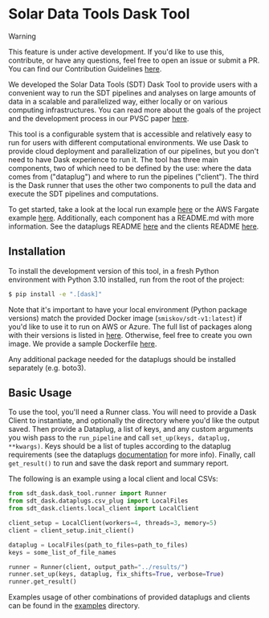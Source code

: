 # Solar Data Tools Dask Tool

>[!WARNING]
> This feature is under active development. If you'd like to use this, contribute, or have any 
> questions, feel free to open an issue or submit a PR. You can find our Contribution Guidelines 
> [here](https://solar-data-tools.readthedocs.io/en/dev/index_dev.html).

We developed the Solar Data Tools (SDT) Dask Tool to provide users with a convenient way to run the SDT 
pipelines and analyses on large amounts of data in a scalable and parallelized way, either locally 
or on various computing infrastructures. You can read more about the goals of the project and the development process 
in our PVSC paper [here](https://drive.google.com/file/d/1uczjlfNChn6qM8hn6ary5NLaR2QmLEhz/view?usp=drive_link).

This tool is a configurable system that is accessible and relatively easy to run for users with different computational environments.
We use Dask to provide cloud deployment and parallelization of our pipelines, but you don't need to have Dask experience to run it. The tool has three main components, two of which need to be defined by the use: where the data comes from ("dataplug") and where to run the pipelines ("client"). The third is
the Dask runner that uses the other two components to pull the data and execute the SDT pipelines and computations. 

To get started, take a look at the local run example [here](./examples/tool_demo_local.ipynb) or the AWS Fargate example [here](./examples/tool_demo_fargate.ipynb). Additionally,
each component has a README.md with more information. See the dataplugs README [here](dataplugs/README.md) and the clients README [here](clients/README.md).

## Installation

To install the development version of this tool, in a fresh Python environment with Python 3.10 installed, run from the root of the project:

```bash
$ pip install -e ".[dask]"
```

Note that it's important to have your local environment (Python package versions) match the provided Docker image (`smiskov/sdt-v1:latest`) if you'd like to use it to run on AWS or Azure.
The full list of packages along with their versions is listed in [here](./clients/sdt-v1_full_pip_list.txt).
Otherwise, feel free to create you own image. We provide a sample Dockerfile [here](./clients/Dockerfile).

Any additional package needed for the dataplugs should be installed separately (e.g. boto3).

## Basic Usage 

To use the tool, you'll need a Runner class. You will need to provide a Dask Client to instantiate, and optionally the directory where you'd like the output saved. 
Then provide a Dataplug, a list of keys, and any custom arguments you wish pass to the `run_pipeline` and call `set_up(keys, dataplug, **kwargs)`. 
Keys should be a list of tuples according to the dataplug requirements (see the dataplugs [documentation](dataplugs/README.md) for more info). 
Finally, call `get_result()` to run and save the dask report and summary report.

The following is an example using a local client and local CSVs:
```python
from sdt_dask.dask_tool.runner import Runner
from sdt_dask.dataplugs.csv_plug import LocalFiles
from sdt_dask.clients.local_client import LocalClient

client_setup = LocalClient(workers=4, threads=3, memory=5)
client = client_setup.init_client()

dataplug = LocalFiles(path_to_files=path_to_files)
keys = some_list_of_file_names

runner = Runner(client, output_path="../results/")
runner.set_up(keys, dataplug, fix_shifts=True, verbose=True)
runner.get_result()
```

Examples usage of other combinations of provided dataplugs and clients can be found in the [examples](examples) directory.
